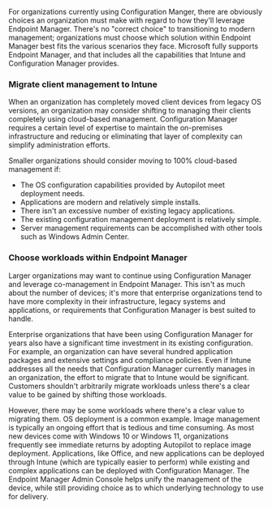 

For organizations currently using Configuration Manger, there are obviously choices an organization must make with regard to how they'll leverage Endpoint Manager. There's no "correct choice" to transitioning to modern management; organizations must choose which solution within Endpoint Manager best fits the various scenarios they face. Microsoft fully supports Endpoint Manager, and that includes all the capabilities that Intune and Configuration Manager provides.

### Migrate client management to Intune

When an organization has completely moved client devices from legacy OS versions, an organization may consider shifting to managing their clients completely using cloud-based management. Configuration Manager requires a certain level of expertise to maintain the on-premises infrastructure and reducing or eliminating that layer of complexity can simplify administration efforts.

Smaller organizations should consider moving to 100% cloud-based management if:

 -  The OS configuration capabilities provided by Autopilot meet deployment needs.
 -  Applications are modern and relatively simple installs.
 -  There isn't an excessive number of existing legacy applications.
 -  The existing configuration management deployment is relatively simple.
 -  Server management requirements can be accomplished with other tools such as Windows Admin Center.

### Choose workloads within Endpoint Manager

Larger organizations may want to continue using Configuration Manager and leverage co-management in Endpoint Manager. This isn't as much about the number of devices; it's more that enterprise organizations tend to have more complexity in their infrastructure, legacy systems and applications, or requirements that Configuration Manager is best suited to handle.

Enterprise organizations that have been using Configuration Manager for years also have a significant time investment in its existing configuration. For example, an organization can have several hundred application packages and extensive settings and compliance policies. Even if Intune addresses all the needs that Configuration Manager currently manages in an organization, the effort to migrate that to Intune would be significant. Customers shouldn't arbitrarily migrate workloads unless there's a clear value to be gained by shifting those workloads.

However, there may be some workloads where there's a clear value to migrating them. OS deployment is a common example. Image management is typically an ongoing effort that is tedious and time consuming. As most new devices come with Windows 10 or Windows 11, organizations frequently see immediate returns by adopting Autopilot to replace image deployment. Applications, like Office, and new applications can be deployed through Intune (which are typically easier to perform) while existing and complex applications can be deployed with Configuration Manager. The Endpoint Manager Admin Console helps unify the management of the device, while still providing choice as to which underlying technology to use for delivery.
